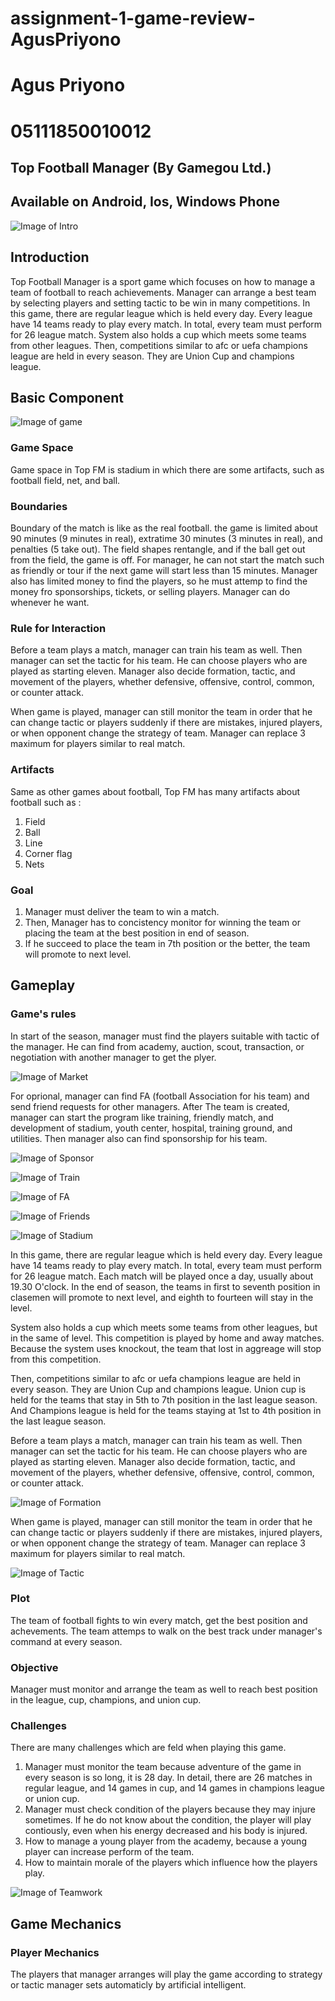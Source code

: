 # assignment-1-game-review-AgusPriyono
# Agus Priyono
# 05111850010012
## Top Football Manager (By Gamegou Ltd.)
## Available on Android, Ios, Windows Phone

![Image of Intro](images/splash.jpg)

## Introduction

Top Football Manager is a sport game which focuses on how to manage a team of football to reach achievements. Manager can arrange a best team by selecting players and setting tactic to be win in many competitions. In this game, there are regular league which is held every day. Every league have 14 teams ready to play every match. In total, every team must perform for 26 league match. System also holds a cup which meets some teams from other leagues. Then, competitions similar to afc or uefa champions league are held in every season. They are Union Cup and champions league.


## Basic Component

![Image of game](images/game.jpg)

### Game Space

Game space in Top FM is stadium in which there are some artifacts, such as football field, net, and ball.

### Boundaries

Boundary of the match is like as the real football. the game is limited about 90 minutes (9 minutes in real), extratime 30 minutes (3 minutes in real), and penalties (5 take out). The field shapes rentangle, and if the ball get out from the field, the game is off. 
For manager, he can not start the match such as friendly or tour if the next game will start less than 15 minutes. Manager also has limited money to find the players, so he must attemp to find the money fro sponsorships, tickets, or selling players. Manager can do whenever he want.

### Rule for Interaction

Before a team plays a match, manager can train his team as well. Then manager can set the tactic for his team. He can choose players who are played as starting eleven. Manager also decide formation, tactic, and movement of the players, whether defensive, offensive, control, common, or counter attack. 

When game is played, manager can still monitor the team in order that he can change tactic or players suddenly if there are mistakes, injured players, or when opponent change the strategy of team. Manager can replace 3 maximum for players similar to real match. 

### Artifacts
Same as other games about football, Top FM has many artifacts about football such as : 
1. Field 
2. Ball
3. Line
4. Corner flag
5. Nets

### Goal

1. Manager must deliver the team to win a match.
2. Then, Manager has to concistency monitor for winning the team or placing the team at the best position in end of season. 
3. If he succeed to place the team in 7th position or the better, the team will promote to next level.

## Gameplay

### Game's rules

In start of the season, manager must find the players suitable with tactic of the manager. He can find from academy, auction, scout, transaction, or negotiation with another manager to get the plyer.

![Image of Market](images/market.jpg)

For oprional, manager can find FA (football Association for his team) and send friend requests for other managers.
After The team is created, manager can start the program like training, friendly match, and development of stadium, youth center, hospital, training ground, and utilities. Then manager also can find sponsorship for his team.

![Image of Sponsor](images/sponsor.jpg)

![Image of Train](images/train.jpg)

![Image of FA](images/fa.jpg)

![Image of Friends](images/friends.jpg)

![Image of Stadium](images/stadium.jpg)

In this game, there are regular league which is held every day. Every league have 14 teams ready to play every match. In total, every team must perform for 26 league match. Each match will be played once a day, usually about 19.30 O'clock. In the end of season, the teams in first to seventh position in clasemen will promote to next level, and eighth to fourteen will stay in the level. 

System also holds a cup which meets some teams from other leagues, but in the same of level. This competition is played by home and away matches. Because the system uses knockout, the team that lost in aggreage will stop from this competition. 

Then, competitions similar to afc or uefa champions league are held in every season. They are Union Cup and champions league. Union cup is held for the teams that stay in 5th to 7th position in the last league season. And Champions league is held for the teams staying at 1st to 4th position in the last league season.

Before a team plays a match, manager can train his team as well. Then manager can set the tactic for his team. He can choose players who are played as starting eleven. Manager also decide formation, tactic, and movement of the players, whether defensive, offensive, control, common, or counter attack. 


![Image of Formation](images/formation.jpg)

When game is played, manager can still monitor the team in order that he can change tactic or players suddenly if there are mistakes, injured players, or when opponent change the strategy of team. Manager can replace 3 maximum for players similar to real match. 


![Image of Tactic](images/tactics.jpg)

### Plot	

The team of football fights to win every match, get the best position and achevements. The team attemps to walk on the best track under manager's command at every season. 

### Objective

Manager must monitor and arrange the team as well to reach best position in the league, cup, champions, and union cup.

### Challenges

There are many challenges which are feld when playing this game. 
1. Manager must monitor the team because adventure of the game in every season is so long, it is 28 day. In detail, there are 26 matches in regular league, and 14 games in cup, and 14 games in champions league or union cup.
2. Manager must check condition of the players because they may injure sometimes. If he do not know about the condition, the player will play contiously, even when his energy decreased and his body is injured.
3. How to manage a young player from the academy, because a young player can increase perform of the team.
3. How to maintain morale of the players which influence how the players play.    

![Image of Teamwork](images/teamwork.jpg)

## Game Mechanics

### Player Mechanics
The players that manager arranges will play the game according to strategy or tactic manager sets automaticly by artificial intelligent.
